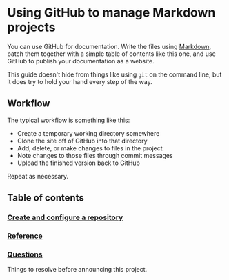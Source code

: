 # Using GitHub to manage Markdown projects

You can use GitHub for documentation. Write the files using [Markdown](https://github.github.com/gfm/),
patch them together with a simple table of contents like this one, and use GitHub to publish your
documentation as a website.

This guide doesn't hide from things like using `git` on the command line, but it does try to hold
your hand every step of the way.

## Workflow

The typical workflow is something like this:

* Create a temporary working directory somewhere
* Clone the site off of GitHub into that directory
* Add, delete, or make changes to files in the project
* Note changes to those files through commit messages
* Upload the finished version back to GitHub

Repeat as necessary.

## Table of contents

### [Create and configure a repository](createrepo.md)

### [Reference](reference.md)

### [Questions](questions.md)

Things to resolve before announcing this project.
